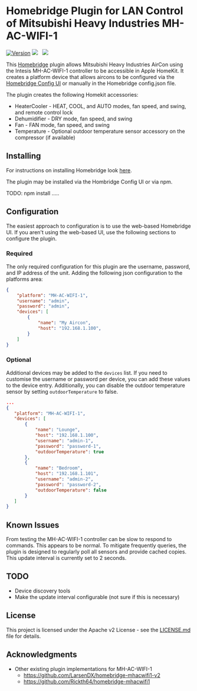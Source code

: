 # Homebridge Plugin for LAN Control of Mitsubishi Heavy Industries MH-AC-WIFI-1

[![Version](https://img.shields.io/npm/v/homebridge-mhacwifi1-lan)](https://www.npmjs.com/package/homebridge-mhacwifi1-lan)
<img src="https://img.shields.io/badge/node-%3E%3D10.17-brightgreen"> &nbsp;
<img src="https://img.shields.io/badge/homebridge-%3E%3D1.3.0-brightgreen"> &nbsp;

This [Homebridge](https://github.com/nfarina/homebridge) plugin allows Mitsubishi Heavy Industries AirCon using the Intesis MH-AC-WIFI-1 controller to be accessible in Apple HomeKit.  It creates a platform device that allows aircons to be configured via the [Homebridge Config UI](https://github.com/oznu/homebridge-config-ui-x) or manually in the Homebridge config.json file.

The plugin creates the following Homekit accessories:
* HeaterCooler - HEAT, COOL, and AUTO modes, fan speed, and swing, and remote control lock
* Dehumidifier - DRY mode, fan speed, and swing
* Fan - FAN mode, fan speed, and swing
* Temperature - Optional outdoor temperature sensor accessory on the compressor (if available)

## Installing

For instructions on installing Homebridge look [here](https://github.com/homebridge/homebridge/wiki).

The plugin may be installed via the Hombridge Config UI or via npm.

TODO: npm install .....


## Configuration

The easiest approach to configuration is to use the web-based Homebridge UI.  If you aren't using the web-based UI, use the following sections to configure the plugin.

### Required

The only required configuration for this plugin are the username, password, and IP address of the unit.  Adding the following json configuration to the platforms area:

```json
{
    "platform": "MH-AC-WIFI-1",
    "username": "admin",
    "password": "admin",
    "devices": [
        {
            "name": "My Aircon",
            "host": "192.168.1.100",
        }
    ]
}
```

### Optional

Additional devices may be added to the `devices` list.  If you need to customise the username or password per device, you can add these values to the device entry.  Additionally, you can disable the outdoor temperature sensor by setting `outdoorTemperature` to false.

```json
...
{
   "platform": "MH-AC-WIFI-1",
   "devices": [
       {
           "name": "Lounge",
           "host": "192.168.1.100",
           "username": "admin-1",
           "password": "password-1",
           "outdoorTemperature": true
       },
       {
           "name": "Bedroom",
           "host": "192.168.1.101",
           "username": "admin-2",
           "password": "password-2",
           "outdoorTemperature": false
       }
   ]
}
```

## Known Issues

From testing the MH-AC-WIFI-1 controller can be slow to respond to commands.  This appears to be normal.  To mitigate frequently queries, the plugin is designed to regularly poll all sensors and provide cached copies.  This update interval is currently set to 2 seconds.

## TODO
* Device discovery tools
* Make the update interval configurable (not sure if this is necessary)


## License

This project is licensed under the Apache v2 License - see the [LICENSE.md](LICENSE.md) file for details.

## Acknowledgments

* Other existing plugin implementations for MH-AC-WIFI-1
    * https://github.com/LarsenDX/homebridge-mhacwifi1-v2
    * https://github.com/Rickth64/homebridge-mhacwifi1
